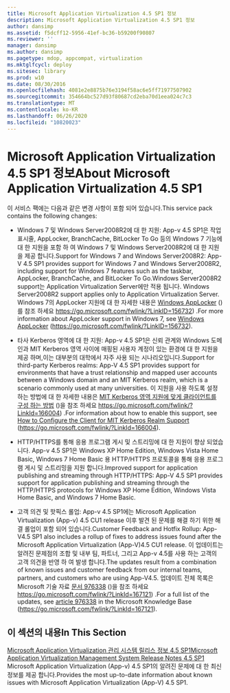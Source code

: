 ```yaml
---
title: Microsoft Application Virtualization 4.5 SP1 정보
description: Microsoft Application Virtualization 4.5 SP1 정보
author: dansimp
ms.assetid: f5dcff12-5956-41ef-bc36-b59200f90807
ms.reviewer: ''
manager: dansimp
ms.author: dansimp
ms.pagetype: mdop, appcompat, virtualization
ms.mktglfcycl: deploy
ms.sitesec: library
ms.prod: w10
ms.date: 08/30/2016
ms.openlocfilehash: 4081e2e8875b76e3194f58ac6e5ff71977507902
ms.sourcegitcommit: 354664bc527d93f80687cd2eba70d1eea024c7c3
ms.translationtype: MT
ms.contentlocale: ko-KR
ms.lasthandoff: 06/26/2020
ms.locfileid: "10820023"
---
```

# <span data-ttu-id="e4d42-103">Microsoft Application Virtualization 4.5 SP1 정보</span><span class="sxs-lookup"><span data-stu-id="e4d42-103">About Microsoft Application Virtualization 4.5 SP1</span></span>


<span data-ttu-id="e4d42-104">이 서비스 팩에는 다음과 같은 변경 사항이 포함 되어 있습니다.</span><span class="sxs-lookup"><span data-stu-id="e4d42-104">This service pack contains the following changes:</span></span>

-   <span data-ttu-id="e4d42-105">Windows 7 및 Windows Server2008R2에 대 한 지원: App-v 4.5 SP1은 작업 표시줄, AppLocker, BranchCache, BitLocker To Go 등의 Windows 7 기능에 대 한 지원을 포함 하 여 Windows 7 및 Windows Server2008R2에 대 한 지원을 제공 합니다.</span><span class="sxs-lookup"><span data-stu-id="e4d42-105">Support for Windows 7 and Windows Server2008R2: App-V 4.5 SP1 provides support for Windows 7 and Windows Server2008R2, including support for Windows 7 features such as the taskbar, AppLocker, BranchCache, and BitLocker To Go.</span></span><span data-ttu-id="e4d42-106">Windows Server2008R2 support는 Application Virtualization Server에만 적용 됩니다.</span><span class="sxs-lookup"><span data-stu-id="e4d42-106"> Windows Server2008R2 support applies only to Application Virtualization Server.</span></span> <span data-ttu-id="e4d42-107">Windows 7의 AppLocker 지원에 대 한 자세한 내용은 [Windows AppLocker](https://go.microsoft.com/fwlink/?LinkID=156732) ()를 참조 하세요 https://go.microsoft.com/fwlink/?LinkID=156732) .</span><span class="sxs-lookup"><span data-stu-id="e4d42-107">For more information about AppLocker support in Windows 7, see [Windows AppLocker](https://go.microsoft.com/fwlink/?LinkID=156732) (https://go.microsoft.com/fwlink/?LinkID=156732).</span></span>

-   <span data-ttu-id="e4d42-108">타사 Kerberos 영역에 대 한 지원: App-v 4.5 SP1은 신뢰 관계와 Windows 도메인과 MIT Kerberos 영역 사이에 매핑된 사용자 계정이 있는 환경에 대 한 지원을 제공 하며,이는 대부분의 대학에서 자주 사용 되는 시나리오입니다.</span><span class="sxs-lookup"><span data-stu-id="e4d42-108">Support for third-party Kerberos realms: App-V 4.5 SP1 provides support for environments that have a trust relationship and mapped user accounts between a Windows domain and an MIT Kerberos realm, which is a scenario commonly used at many universities.</span></span> <span data-ttu-id="e4d42-109">이 지원을 사용 하도록 설정 하는 방법에 대 한 자세한 내용은 [MIT Kerberos 영역 지원에 맞게 클라이언트를 구성 하는 방법](https://go.microsoft.com/fwlink/?LinkId=166004) ()을 참조 하세요 https://go.microsoft.com/fwlink/?LinkId=166004) .</span><span class="sxs-lookup"><span data-stu-id="e4d42-109">For information about how to enable this support, see [How to Configure the Client for MIT Kerberos Realm Support](https://go.microsoft.com/fwlink/?LinkId=166004) (https://go.microsoft.com/fwlink/?LinkId=166004).</span></span>

-   <span data-ttu-id="e4d42-110">HTTP/HTTPS를 통해 응용 프로그램 게시 및 스트리밍에 대 한 지원이 향상 되었습니다. App-v 4.5 SP1은 Windows XP Home Edition, Windows Vista Home Basic, Windows 7 Home Basic 용 HTTP/HTTPS 프로토콜을 통해 응용 프로그램 게시 및 스트리밍을 지원 합니다.</span><span class="sxs-lookup"><span data-stu-id="e4d42-110">Improved support for application publishing and streaming through HTTP/HTTPS: App-V 4.5 SP1 provides support for application publishing and streaming through the HTTP/HTTPS protocols for Windows XP Home Edition, Windows Vista Home Basic, and Windows 7 Home Basic.</span></span>

-   <span data-ttu-id="e4d42-111">고객 의견 및 핫픽스 롤업: App-v 4.5 SP1에는 Microsoft Application Virtualization (App-v) 4.5 CU1 release 이후 발견 된 문제를 해결 하기 위한 해결 롤업이 포함 되어 있습니다.</span><span class="sxs-lookup"><span data-stu-id="e4d42-111">Customer Feedback and Hotfix Rollup: App-V4.5 SP1 also includes a rollup of fixes to address issues found after the Microsoft Application Virtualization (App-V)4.5 CU1 release.</span></span> <span data-ttu-id="e4d42-112">이 업데이트는 알려진 문제점의 조합 및 내부 팀, 파트너, 그리고 App-v 4.5를 사용 하는 고객의 고객 의견을 반영 하 여 발생 합니다.</span><span class="sxs-lookup"><span data-stu-id="e4d42-112">The updates result from a combination of known issues and customer feedback from our internal teams, partners, and customers who are using App-V4.5.</span></span> <span data-ttu-id="e4d42-113">업데이트 전체 목록은 Microsoft 기술 자료 [문서 976338](https://go.microsoft.com/fwlink/?LinkId=167121) ()을 참조 하세요 https://go.microsoft.com/fwlink/?LinkId=167121) .</span><span class="sxs-lookup"><span data-stu-id="e4d42-113">For a full list of the updates, see [article 976338](https://go.microsoft.com/fwlink/?LinkId=167121) in the Microsoft Knowledge Base (https://go.microsoft.com/fwlink/?LinkId=167121).</span></span>

## <span data-ttu-id="e4d42-114">이 섹션의 내용</span><span class="sxs-lookup"><span data-stu-id="e4d42-114">In This Section</span></span>


<a href="" id="microsoft-application-virtualization-management-system-release-notes-4-5-sp1"></a>[<span data-ttu-id="e4d42-115">Microsoft Application Virtualization 관리 시스템 릴리스 정보 4.5 SP1</span><span class="sxs-lookup"><span data-stu-id="e4d42-115">Microsoft Application Virtualization Management System Release Notes 4.5 SP1</span></span>](microsoft-application-virtualization-management-system-release-notes-45-sp1.md)  
<span data-ttu-id="e4d42-116">Microsoft Application Virtualization (App-v) 4.5 SP1의 알려진 문제에 대 한 최신 정보를 제공 합니다.</span><span class="sxs-lookup"><span data-stu-id="e4d42-116">Provides the most up-to-date information about known issues with Microsoft Application Virtualization (App-V) 4.5 SP1.</span></span>

 

 





